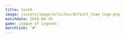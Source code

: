 ```yaml
---
title: test6
image: /assets/image/articles/default_team_logo.png
matchdate: 2018-08-19
game: League of Legends
matchlink: '#'
---
```

